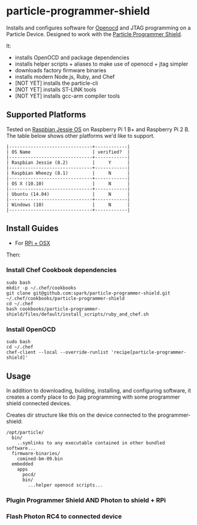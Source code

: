 # particle-programmer-shield

Installs and configures software for [Openocd](http://openocd.org/) and JTAG programming on a Particle Device. Designed to work with the [Particle Programmer Shield](https://github.com/spark/shields/tree/master/photon-shields/programmer-shield).

It:

- installs OpenOCD and package dependencies
- installs helper scripts + aliases to make use of openocd + jtag simpler
- downloads factory firmware binaries
- installs modern Node.js, Ruby, and Chef
- [NOT YET] installs the particle-cli
- [NOT YET] installs ST-LINK tools
- [NOT YET] installs gcc-arm compiler tools

Supported Platforms
------------

Tested on [Raspbian Jessie OS](https://www.raspberrypi.org/downloads/raspbian/) on Raspberry Pi 1 B+ and Raspberry Pi 2 B. The table below shows other platforms we'd like to support.


```
|-------------------------------+------------|
| OS Name                       | verified?  |
|-------------------------------+------------|
| Raspbian Jessie (8.2)         |     Y      |
|-------------------------------+------------|
| Raspbian Wheezy (8.1)         |     N      |
|-------------------------------+------------|
| OS X (10.10)                  |     N      |
|-------------------------------+------------|
| Ubuntu (14.04)                |     N      |
|-------------------------------+------------|
| Windows (10)                  |     N      |
|-------------------------------+------------|
```

Install Guides
---

- For [RPi + OSX](/doc/install-on-rpi-with-osx.md)

Then:

### Install Chef Cookbook dependencies

    sudo bash
    mkdir -p ~/.chef/cookbooks
    git clone git@github.com:spark/particle-programmer-shield.git ~/.chef/cookbooks/particle-programmer-shield
    cd ~/.chef
    bash cookbooks/particle-programmer-shield/files/default/install_scripts/ruby_and_chef.sh

### Install OpenOCD

    sudo bash
    cd ~/.chef
    chef-client --local --override-runlist 'recipe[particle-programmer-shield]'

Usage
---

In addition to downloading, building, installing, and configuring software, it creates a comfy place to do jtag programming with some programmer shield connected devices.

Creates dir structure like this on the device connected to the programmer-shield:

    /opt/particle/
      bin/
        ..symlinks to any executable contained in other bundled software...
      firmware-binaries/
        comined-bm-09.bin
      embedded
        apps
          pocd/
          bin/
            ...helper openocd scripts...


### Plugin Programmer Shield AND Photon to shield + RPi
### Flash Photon RC4 to connected device


